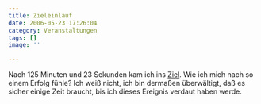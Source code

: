 ```yaml
---
title: Zieleinlauf
date: 2006-05-23 17:26:04
category: Veranstaltungen
tags: []
image: ''

---
```


Nach 125 Minuten und 23 Sekunden kam ich ins [Ziel](http://www.misantropolis.de/2006/05/immer-die-radfahrer). Wie ich mich nach so einem Erfolg fühle? Ich weiß nicht, ich bin dermaßen überwältigt, daß es sicher einige Zeit braucht, bis ich dieses Ereignis verdaut haben werde.
